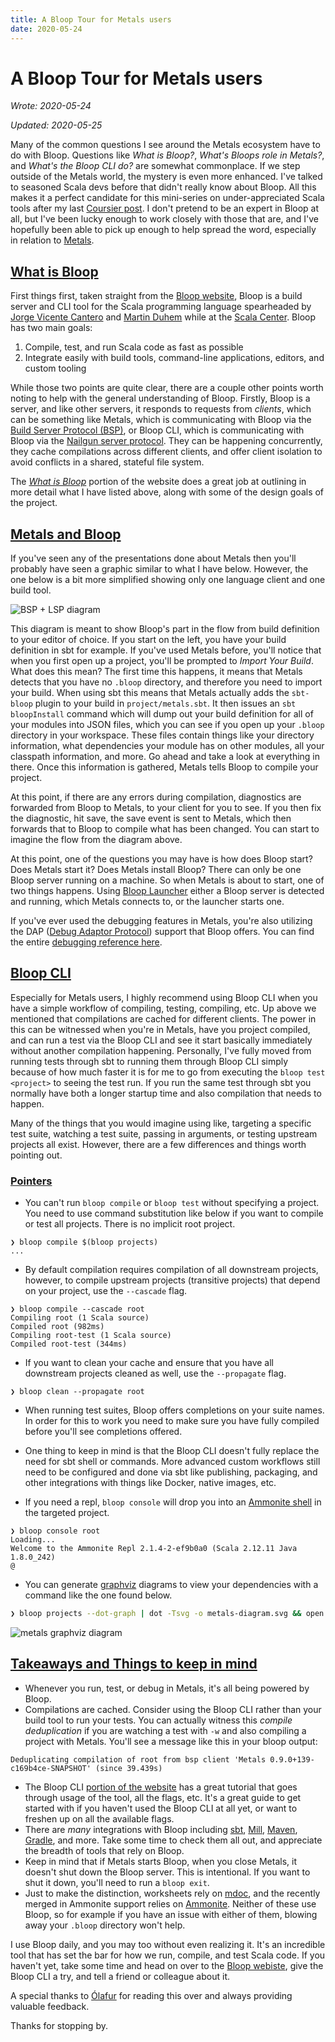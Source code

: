 ```yaml
---
title: A Bloop Tour for Metals users
date: 2020-05-24
---
```


# A Bloop Tour for Metals users

_Wrote: 2020-05-24_

_Updated: 2020-05-25_

Many of the common questions I see around the Metals ecosystem have to do with
Bloop. Questions like _What is Bloop?_, _What's Bloops role in Metals?_, and
_What's the Bloop CLI do?_ are somewhat commonplace. If we step outside of the
Metals world, the mystery is even more enhanced. I've talked to seasoned Scala
devs before that didn't really know about Bloop. All this makes it a perfect
candidate for this mini-series on under-appreciated Scala tools after my last
[Coursier post](/blog/useful-cs-commands). I don't pretend to be an expert in
Bloop at all, but I've been lucky enough to work closely with those that are,
and I've hopefully been able to pick up enough to help spread the word,
especially in relation to [Metals](https://scalameta.org/metals/).

## [What is Bloop](#what-is-bloop)

First things first, taken straight from the [Bloop
website](https://scalacenter.github.io/bloop/docs/what-is-bloop), Bloop is a
build server and CLI tool for the Scala programming language spearheaded by
[Jorge Vicente Cantero](https://twitter.com/jvican) and [Martin
Duhem](https://twitter.com/mnduhem) while at the [Scala
Center](https://scala.epfl.ch/). Bloop has two main goals:

1. Compile, test, and run Scala code as fast as possible
2. Integrate easily with build tools, command-line applications, editors, and
   custom tooling

While those two points are quite clear, there are a couple other points worth
noting to help with the general understanding of Bloop. Firstly, Bloop is a
server, and like other servers, it responds to requests from _clients_, which
can be something like Metals, which is communicating with Bloop via the [Build
Server Protocol
(BSP)](https://github.com/build-server-protocol/build-server-protocol), or Bloop
CLI, which is communicating with Bloop via the [Nailgun server
protocol](https://github.com/facebook/nailgun). They can be happening
concurrently, they cache compilations across different clients, and offer client
isolation to avoid conflicts in a shared, stateful file system.

The [_What is Bloop_](https://scalacenter.github.io/bloop/docs/what-is-bloop)
portion of the website does a great job at outlining in more detail what I have
listed above, along with some of the design goals of the project.

## [Metals and Bloop](#metals-and-bloop)

If you've seen any of the presentations done about Metals then you'll probably
have seen a graphic similar to what I have below. However, the one below is a
bit more simplified showing only one language client and one build tool.

![BSP + LSP diagram](/media/diagram.png)

This diagram is meant to show Bloop's part in the flow from build definition to
your editor of choice. If you start on the left, you have your build definition
in sbt for example. If you've used Metals before, you'll notice that when you
first open up a project, you'll be prompted to _Import Your Build_. What does
this mean? The first time this happens, it means that Metals detects that you
have no `.bloop` directory, and therefore you need to import your build. When
using sbt this means that Metals actually adds the `sbt-bloop` plugin to your
build in `project/metals.sbt`. It then issues an `sbt bloopInstall` command
which will dump out your build definition for all of your modules into JSON 
files, which you can see if you open up your `.bloop` directory in your
workspace. These files contain things like your directory information, what
dependencies your module has on other modules, all your classpath information,
and more. Go ahead and take a look at everything in there. Once this information
is gathered, Metals tells Bloop to compile your project.

At this point, if there are any errors during compilation, diagnostics are
forwarded from Bloop to Metals, to your client for you to see. If you then fix
the diagnostic, hit save, the save event is sent to Metals, which then forwards
that to Bloop to compile what has been changed. You can start to imagine the
flow from the diagram above.

At this point, one of the questions you may have is how does Bloop start? Does
Metals start it? Does Metals install Bloop? There can only be one Bloop server
running on a machine. So when Metals is about to start, one of two things
happens. Using [Bloop
Launcher](https://scalacenter.github.io/bloop/docs/launcher-reference) either a
Bloop server is detected and running, which Metals connects to, or the launcher
starts one.

If you've ever used the debugging features in Metals, you're also utilizing the
DAP ([Debug Adaptor
Protocol](https://microsoft.github.io/debug-adapter-protocol/)) support that
Bloop offers. You can find the entire [debugging reference
here](https://scalacenter.github.io/bloop/docs/debugging-reference).

## [Bloop CLI](#bloop-cli)

Especially for Metals users, I highly recommend using Bloop CLI when you have a
simple workflow of compiling, testing, compiling, etc. Up above we mentioned
that compilations are cached for different clients. The power in this can be
witnessed when you're in Metals, have you project compiled, and can run a
test via the Bloop CLI and see it start basically immediately without another
compilation happening. Personally, I've fully moved from running tests through
sbt to running them through Bloop CLI simply because of how much faster it is
for me to go from executing the `bloop test <project>` to seeing the test run.
If you run the same test through sbt you normally have both a longer startup
time and also compilation that needs to happen.

Many of the things that you would imagine using like, targeting a specific test
suite, watching a test suite, passing in arguments, or testing upstream projects
all exist. However, there are a few differences and things worth pointing out. 

### [Pointers](#pointers)

- You can't run `bloop compile` or `bloop test` without specifying a project.
    You need to use command substitution like below if you want to compile or
    test all projects. There is no implicit root project.

```shell
❯ bloop compile $(bloop projects)
...
```

- By default compilation requires compilation of all downstream projects,
    however, to compile upstream projects (transitive projects) that depend on
    your project, use the `--cascade` flag.

```shell
❯ bloop compile --cascade root
Compiling root (1 Scala source)
Compiled root (982ms)
Compiling root-test (1 Scala source)
Compiled root-test (344ms)
```

- If you want to clean your cache and ensure that you have all downstream
    projects cleaned as well, use the `--propagate` flag.

```shell
❯ bloop clean --propagate root
```

- When running test suites, Bloop offers completions on your suite names.
    In order for this to work you need to make sure you have fully compiled
    before you'll see completions offered.

- One thing to keep in mind is that the Bloop CLI doesn't fully replace the need
    for sbt shell or commands. More advanced custom workflows still need to be
    configured and done via sbt like publishing, packaging, and other
    integrations with things like Docker, native images, etc.

- If you need a repl, `bloop console` will drop you into an [Ammonite
    shell](https://ammonite.io/) in the targeted project.

```shell
❯ bloop console root
Loading...
Welcome to the Ammonite Repl 2.1.4-2-ef9b0a0 (Scala 2.12.11 Java 1.8.0_242)
@
```

- You can generate [graphviz](https://graphviz.org/) diagrams to view your
    dependencies with a command like the one found below.

```sh
❯ bloop projects --dot-graph | dot -Tsvg -o metals-diagram.svg && open metals-diagram.svg
```

![metals graphviz diagram](/media/metals-diagram.svg)

## [Takeaways and Things to keep in mind](#takeaways-and-things-to-keep-in-mind)

- Whenever you run, test, or debug in Metals, it's all being powered by Bloop.
- Compilations are cached. Consider using the Bloop CLI rather than your build
    tool to run your tests. You can actually witness this _compile
    deduplication_ if you are watching a test with `-w` and also compiling a
    project with Metals. You'll see a message like this in your bloop output:

```shell
Deduplicating compilation of root from bsp client 'Metals 0.9.0+139-c169b4ce-SNAPSHOT' (since 39.439s)
```

- The Bloop CLI [portion of the
    website](https://scalacenter.github.io/bloop/docs/cli/tutorial) has a great
    tutorial that goes through usage of the tool, all the flags, etc. It's a
    great guide to get started with if you haven't used the Bloop CLI at all
    yet, or want to freshen up on all the available flags.
- There are _many_ integrations with Bloop including [sbt](
    https://www.scala-sbt.org/), [Mill](https://github.com/lihaoyi/mill),
    [Maven](https://maven.apache.org/), [Gradle](https://gradle.org/), and more.
    Take some time to check them all out, and appreciate the breadth of tools
    that rely on Bloop.
- Keep in mind that if Metals starts Bloop, when you close Metals, it doesn't
    shut down the Bloop server. This is intentional. If you want to shut it
    down, you'll need to run a `bloop exit`.
- Just to make the distinction, worksheets rely on
    [mdoc](https://scalameta.org/mdoc/), and the recently merged in Ammonite
    support relies on [Ammonite](https://ammonite.io/). Neither of these use
    Bloop, so for example if you have an issue with either of them, blowing away
    your `.bloop` directory won't help.

I use Bloop daily, and you may too without even realizing it. It's an incredible
tool that has set the bar for how we run, compile, and test Scala code. If you
haven't yet, take some time and head on over to the [Bloop
webiste](https://scalacenter.github.io/bloop/), give the Bloop CLI a try, and
tell a friend or colleague about it.

A special thanks to [Ólafur](https://twitter.com/olafurpg) for reading this over
and always providing valuable feedback.

Thanks for stopping by.
